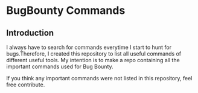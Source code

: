 # BugBounty Commands

## Introduction


I always have to search for commands everytime I start to hunt for bugs.Therefore, I created this repository to list all useful commands of different useful tools. My intention is to make a repo containing all the important commands used for Bug Bounty. 

If you think any important commands were not listed in this repository, feel free contribute. 




